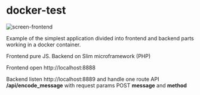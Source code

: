 # docker-test

![screen-frontend](http://i.imgur.com/zgbif2y.png "app-encoder")

Example of the simplest application divided into frontend and backend parts working in a docker container.

Frontend pure JS. Backend on Slim microframework (PHP)

Frontend open http://localhost:8888

Backend listen http://localhost:8889 and handle one route API **/api/encode_message** with request params POST **message** and **method**